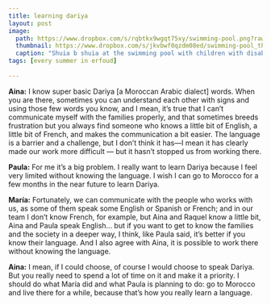```yaml
---
title: learning dariya
layout: post
image: 
  path: https://www.dropbox.com/s/rqbtkx9wgqt75xy/swimming-pool.png?raw=1
  thumbnail: https://www.dropbox.com/s/jkvbwf0qzdm08ed/swimming-pool_thumbnail.png?raw=1
  caption: "Shuia b shuia at the swimming pool with children with disabilities in Erfoud."
tags: [every summer in erfoud]
    
---
```


**Aina:** I know super basic Dariya [a Moroccan Arabic dialect] words. When you are there, sometimes you can understand each other with signs and using those few words you know, and I mean, it’s true that I can’t communicate myself with the families properly, and that sometimes breeds frustration but you always find someone who knows a little bit of English, a little bit of French, and makes the communication a bit easier. The language is a barrier and a challenge, but I don’t think it has—I mean it has clearly made our work more difficult — but it hasn’t stopped us from working there. 

**Paula:** For me it’s a big problem. I really want to learn Dariya because I feel very limited without knowing the language. I wish I can go to Morocco for a few months in the near future to learn Dariya.

**María:** Fortunately, we can communicate with the people who works with us, as some of them speak some English or Spanish or French; and in our team I don’t know French, for example, but Aina and Raquel know a little bit, Aina and Paula speak English... but if you want to get to know the families and the society in a deeper way, I think, like Paula said, it’s better if you know their language. And I also agree with Aina, it is possible to work there without knowing the language.

**Aina:** I mean, if I could choose, of course I would choose to speak Dariya. But you really need to spend a lot of time on it and make it a priority. I should do what María did and what Paula is planning to do: go to Morocco and live there for a while, because that’s how you really learn a language. 
